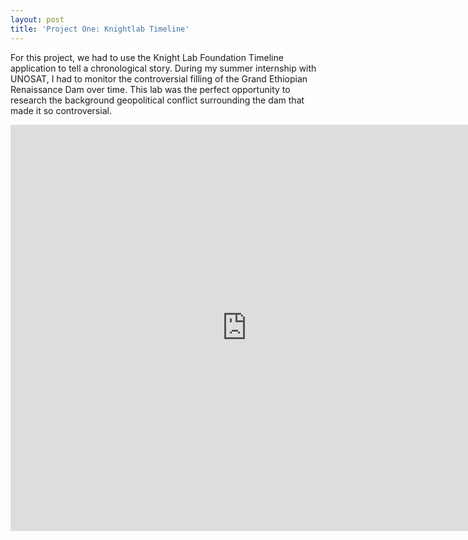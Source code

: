 ```yaml
---
layout: post
title: 'Project One: Knightlab Timeline'
---
```

For this project, we had to use the Knight Lab Foundation Timeline application to tell a chronological story.
During my summer internship with UNOSAT, I had to monitor the controversial filling of the Grand Ethiopian Renaissance Dam over time.
This lab was the perfect opportunity to research the background geopolitical conflict surrounding the dam that made it so controversial.

<iframe src='https://cdn.knightlab.com/libs/timeline3/latest/embed/index.html?source=1GX5jBHICKwmfcRMvFCdVDp17JRfAHpA--tf3s06sMCs&font=Default&lang=en&initial_zoom=2&height=650' width='150%' height='650' webkitallowfullscreen mozallowfullscreen allowfullscreen frameborder='0'></iframe>
